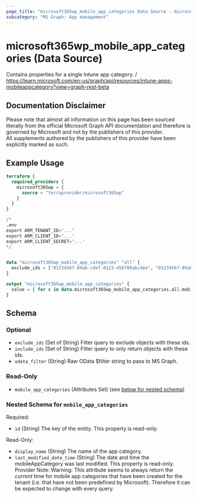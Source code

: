 ```yaml
---
page_title: "microsoft365wp_mobile_app_categories Data Source - microsoft365wp"
subcategory: "MS Graph: App management"
---
```


# microsoft365wp_mobile_app_categories (Data Source)

Contains properties for a single Intune app category. / https://learn.microsoft.com/en-us/graph/api/resources/intune-apps-mobileappcategory?view=graph-rest-beta

## Documentation Disclaimer

Please note that almost all information on this page has been sourced literally from the official Microsoft Graph API 
documentation and therefore is governed by Microsoft and not by the publishers of this provider.  
All supplements authored by the publishers of this provider have been explicitly marked as such.

## Example Usage

```terraform
terraform {
  required_providers {
    microsoft365wp = {
      source = "terraprovider/microsoft365wp"
    }
  }
}

/*
.env
export ARM_TENANT_ID='...'
export ARM_CLIENT_ID='...'
export ARM_CLIENT_SECRET='...'
*/


data "microsoft365wp_mobile_app_categories" "all" {
  exclude_ids = ["01234567-89ab-cdef-0123-456789abcdee", "01234567-89ab-cdef-0123-456789abcdef"]
}

output "microsoft365wp_mobile_app_categories" {
  value = { for x in data.microsoft365wp_mobile_app_categories.all.mobile_app_categories : x.id => x }
}
```

<!-- schema generated by tfplugindocs -->
## Schema

### Optional

- `exclude_ids` (Set of String) Filter query to exclude objects with these ids.
- `include_ids` (Set of String) Filter query to only return objects with these ids.
- `odata_filter` (String) Raw OData $filter string to pass to MS Graph.

### Read-Only

- `mobile_app_categories` (Attributes Set) (see [below for nested schema](#nestedatt--mobile_app_categories))

<a id="nestedatt--mobile_app_categories"></a>
### Nested Schema for `mobile_app_categories`

Required:

- `id` (String) The key of the entity. This property is read-only.

Read-Only:

- `display_name` (String) The name of the app category.
- `last_modified_date_time` (String) The date and time the mobileAppCategory was last modified. This property is read-only.  
Provider Note: Warning: This attribute seems to always return the _current_ time for mobile app categories that have been created for the tenant (i.e. that have not been predefined by Microsoft). Therefore it can be expected to change with every query.
